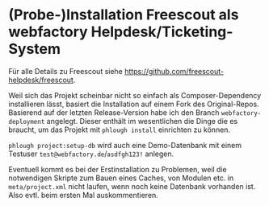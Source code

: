# (Probe-)Installation Freescout als webfactory Helpdesk/Ticketing-System

Für alle Details zu Freescout siehe https://github.com/freescout-helpdesk/freescout.

Weil sich das Projekt scheinbar nicht so einfach als Composer-Dependency installieren lässt, basiert die Installation auf einem Fork des Original-Repos. Basierend auf der letzten Release-Version habe ich den Branch `webfactory-deployment` angelegt. Dieser enthält im wesentlichen die Dinge die es braucht, um das Projekt mit `phlough install` einrichten zu können.

`phlough project:setup-db` wird auch eine Demo-Datenbank mit einem Testuser `test@webfactory.de`/`asdfgh123!` anlegen.

Eventuell kommt es bei der Erstinstallation zu Problemen, weil die notwendigen Skripte zum Bauen eines Caches, von Modulen etc. in `meta/project.xml` nicht laufen, wenn noch keine Datenbank vorhanden ist. Also evtl. beim ersten Mal auskommentieren.

